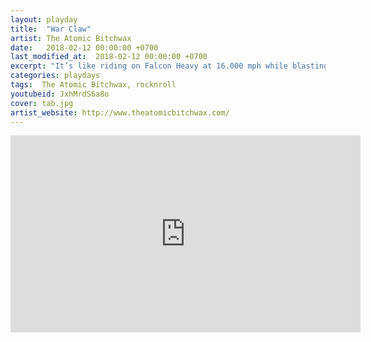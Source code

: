 ```yaml
---
layout: playday
title:  "War Claw"
artist: The Atomic Bitchwax
date:   2018-02-12 00:00:00 +0700
last_modified_at:  2018-02-12 00:00:00 +0700
excerpt: "It’s like riding on Falcon Heavy at 16.000 mph while blasting offs a machine gun straight to those radical fuckers. Rock and roll, baby!"
categories: playdays
tags:  The Atomic Bitchwax, rocknroll
youtubeid: JxhMrdS6a8o
cover: tab.jpg
artist_website: http://www.theatomicbitchwax.com/
---
```


<iframe width="560" height="315" src="https://www.youtube.com/embed/JxhMrdS6a8o" frameborder="0" allowfullscreen></iframe>

